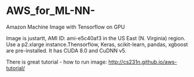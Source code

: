 # AWS_for_ML-NN-
Amazon Machine Image with Tensorflow on GPU

Image is justartt, AMI ID: ami-e5c40af3 in the US East (N. Virginia) region. Use a p2.xlarge instance.Thensorflow, Keras, scikit-learn, pandas, xgboost are pre-installed. It has CUDA 8.0 and CuDNN v5.

There is great tutorial - how to run image: http://cs231n.github.io/aws-tutorial/
